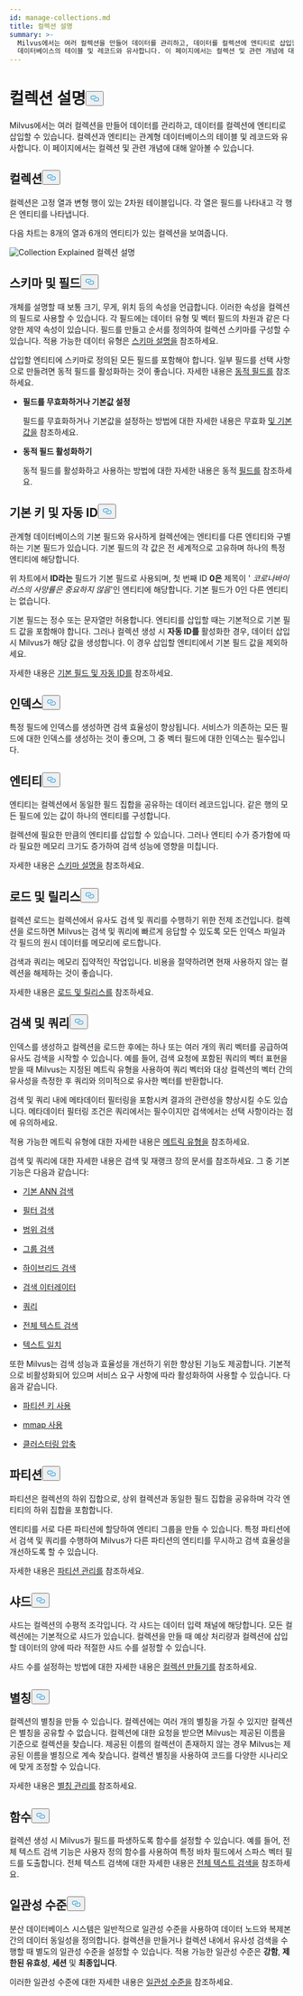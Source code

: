 ```yaml
---
id: manage-collections.md
title: 컬렉션 설명
summary: >-
  Milvus에서는 여러 컬렉션을 만들어 데이터를 관리하고, 데이터를 컬렉션에 엔티티로 삽입할 수 있습니다. 컬렉션과 엔티티는 관계형
  데이터베이스의 테이블 및 레코드와 유사합니다. 이 페이지에서는 컬렉션 및 관련 개념에 대해 알아볼 수 있습니다.
---
```

<h1 id="Collection-Explained" class="common-anchor-header">컬렉션 설명<button data-href="#Collection-Explained" class="anchor-icon" translate="no">
      <svg translate="no"
        aria-hidden="true"
        focusable="false"
        height="20"
        version="1.1"
        viewBox="0 0 16 16"
        width="16"
      >
        <path
          fill="#0092E4"
          fill-rule="evenodd"
          d="M4 9h1v1H4c-1.5 0-3-1.69-3-3.5S2.55 3 4 3h4c1.45 0 3 1.69 3 3.5 0 1.41-.91 2.72-2 3.25V8.59c.58-.45 1-1.27 1-2.09C10 5.22 8.98 4 8 4H4c-.98 0-2 1.22-2 2.5S3 9 4 9zm9-3h-1v1h1c1 0 2 1.22 2 2.5S13.98 12 13 12H9c-.98 0-2-1.22-2-2.5 0-.83.42-1.64 1-2.09V6.25c-1.09.53-2 1.84-2 3.25C6 11.31 7.55 13 9 13h4c1.45 0 3-1.69 3-3.5S14.5 6 13 6z"
        ></path>
      </svg>
    </button></h1><p>Milvus에서는 여러 컬렉션을 만들어 데이터를 관리하고, 데이터를 컬렉션에 엔티티로 삽입할 수 있습니다. 컬렉션과 엔티티는 관계형 데이터베이스의 테이블 및 레코드와 유사합니다. 이 페이지에서는 컬렉션 및 관련 개념에 대해 알아볼 수 있습니다.</p>
<h2 id="Collection" class="common-anchor-header">컬렉션<button data-href="#Collection" class="anchor-icon" translate="no">
      <svg translate="no"
        aria-hidden="true"
        focusable="false"
        height="20"
        version="1.1"
        viewBox="0 0 16 16"
        width="16"
      >
        <path
          fill="#0092E4"
          fill-rule="evenodd"
          d="M4 9h1v1H4c-1.5 0-3-1.69-3-3.5S2.55 3 4 3h4c1.45 0 3 1.69 3 3.5 0 1.41-.91 2.72-2 3.25V8.59c.58-.45 1-1.27 1-2.09C10 5.22 8.98 4 8 4H4c-.98 0-2 1.22-2 2.5S3 9 4 9zm9-3h-1v1h1c1 0 2 1.22 2 2.5S13.98 12 13 12H9c-.98 0-2-1.22-2-2.5 0-.83.42-1.64 1-2.09V6.25c-1.09.53-2 1.84-2 3.25C6 11.31 7.55 13 9 13h4c1.45 0 3-1.69 3-3.5S14.5 6 13 6z"
        ></path>
      </svg>
    </button></h2><p>컬렉션은 고정 열과 변형 행이 있는 2차원 테이블입니다. 각 열은 필드를 나타내고 각 행은 엔티티를 나타냅니다.</p>
<p>다음 차트는 8개의 열과 6개의 엔티티가 있는 컬렉션을 보여줍니다.</p>
<p>
  
   <span class="img-wrapper"> <img translate="no" src="/docs/v2.5.x/assets/collection-explained.png" alt="Collection Explained" class="doc-image" id="collection-explained" />
   </span> <span class="img-wrapper"> <span>컬렉션 설명</span> </span></p>
<h2 id="Schema-and-Fields" class="common-anchor-header">스키마 및 필드<button data-href="#Schema-and-Fields" class="anchor-icon" translate="no">
      <svg translate="no"
        aria-hidden="true"
        focusable="false"
        height="20"
        version="1.1"
        viewBox="0 0 16 16"
        width="16"
      >
        <path
          fill="#0092E4"
          fill-rule="evenodd"
          d="M4 9h1v1H4c-1.5 0-3-1.69-3-3.5S2.55 3 4 3h4c1.45 0 3 1.69 3 3.5 0 1.41-.91 2.72-2 3.25V8.59c.58-.45 1-1.27 1-2.09C10 5.22 8.98 4 8 4H4c-.98 0-2 1.22-2 2.5S3 9 4 9zm9-3h-1v1h1c1 0 2 1.22 2 2.5S13.98 12 13 12H9c-.98 0-2-1.22-2-2.5 0-.83.42-1.64 1-2.09V6.25c-1.09.53-2 1.84-2 3.25C6 11.31 7.55 13 9 13h4c1.45 0 3-1.69 3-3.5S14.5 6 13 6z"
        ></path>
      </svg>
    </button></h2><p>개체를 설명할 때 보통 크기, 무게, 위치 등의 속성을 언급합니다. 이러한 속성을 컬렉션의 필드로 사용할 수 있습니다. 각 필드에는 데이터 유형 및 벡터 필드의 차원과 같은 다양한 제약 속성이 있습니다. 필드를 만들고 순서를 정의하여 컬렉션 스키마를 구성할 수 있습니다. 적용 가능한 데이터 유형은 <a href="/docs/ko/schema.md">스키마 설명을</a> 참조하세요.</p>
<p>삽입할 엔티티에 스키마로 정의된 모든 필드를 포함해야 합니다. 일부 필드를 선택 사항으로 만들려면 동적 필드를 활성화하는 것이 좋습니다. 자세한 내용은 <a href="/docs/ko/enable-dynamic-field.md">동적 필드를</a> 참조하세요.</p>
<ul>
<li><p><strong>필드를 무효화하거나 기본값 설정</strong></p>
<p>필드를 무효화하거나 기본값을 설정하는 방법에 대한 자세한 내용은 무효화 <a href="/docs/ko/nullable-and-default.md">및 기본값을</a> 참조하세요.</p></li>
<li><p><strong>동적 필드 활성화하기</strong></p>
<p>동적 필드를 활성화하고 사용하는 방법에 대한 자세한 내용은 동적 <a href="/docs/ko/enable-dynamic-field.md">필드를</a> 참조하세요.</p></li>
</ul>
<h2 id="Primary-key-and-AutoId" class="common-anchor-header">기본 키 및 자동 ID<button data-href="#Primary-key-and-AutoId" class="anchor-icon" translate="no">
      <svg translate="no"
        aria-hidden="true"
        focusable="false"
        height="20"
        version="1.1"
        viewBox="0 0 16 16"
        width="16"
      >
        <path
          fill="#0092E4"
          fill-rule="evenodd"
          d="M4 9h1v1H4c-1.5 0-3-1.69-3-3.5S2.55 3 4 3h4c1.45 0 3 1.69 3 3.5 0 1.41-.91 2.72-2 3.25V8.59c.58-.45 1-1.27 1-2.09C10 5.22 8.98 4 8 4H4c-.98 0-2 1.22-2 2.5S3 9 4 9zm9-3h-1v1h1c1 0 2 1.22 2 2.5S13.98 12 13 12H9c-.98 0-2-1.22-2-2.5 0-.83.42-1.64 1-2.09V6.25c-1.09.53-2 1.84-2 3.25C6 11.31 7.55 13 9 13h4c1.45 0 3-1.69 3-3.5S14.5 6 13 6z"
        ></path>
      </svg>
    </button></h2><p>관계형 데이터베이스의 기본 필드와 유사하게 컬렉션에는 엔티티를 다른 엔티티와 구별하는 기본 필드가 있습니다. 기본 필드의 각 값은 전 세계적으로 고유하며 하나의 특정 엔티티에 해당합니다.</p>
<p>위 차트에서 <strong>ID라는</strong> 필드가 기본 필드로 사용되며, 첫 번째 ID <strong>0은</strong> 제목이 ' <em>코로나바이러스의 사망률은 중요하지 않음</em>'인 엔티티에 해당합니다. 기본 필드가 0인 다른 엔티티는 없습니다.</p>
<p>기본 필드는 정수 또는 문자열만 허용합니다. 엔티티를 삽입할 때는 기본적으로 기본 필드 값을 포함해야 합니다. 그러나 컬렉션 생성 시 <strong>자동 ID를</strong> 활성화한 경우, 데이터 삽입 시 Milvus가 해당 값을 생성합니다. 이 경우 삽입할 엔티티에서 기본 필드 값을 제외하세요.</p>
<p>자세한 내용은 <a href="/docs/ko/primary-field.md">기본 필드 및 자동 ID를</a> 참조하세요.</p>
<h2 id="Index" class="common-anchor-header">인덱스<button data-href="#Index" class="anchor-icon" translate="no">
      <svg translate="no"
        aria-hidden="true"
        focusable="false"
        height="20"
        version="1.1"
        viewBox="0 0 16 16"
        width="16"
      >
        <path
          fill="#0092E4"
          fill-rule="evenodd"
          d="M4 9h1v1H4c-1.5 0-3-1.69-3-3.5S2.55 3 4 3h4c1.45 0 3 1.69 3 3.5 0 1.41-.91 2.72-2 3.25V8.59c.58-.45 1-1.27 1-2.09C10 5.22 8.98 4 8 4H4c-.98 0-2 1.22-2 2.5S3 9 4 9zm9-3h-1v1h1c1 0 2 1.22 2 2.5S13.98 12 13 12H9c-.98 0-2-1.22-2-2.5 0-.83.42-1.64 1-2.09V6.25c-1.09.53-2 1.84-2 3.25C6 11.31 7.55 13 9 13h4c1.45 0 3-1.69 3-3.5S14.5 6 13 6z"
        ></path>
      </svg>
    </button></h2><p>특정 필드에 인덱스를 생성하면 검색 효율성이 향상됩니다. 서비스가 의존하는 모든 필드에 대한 인덱스를 생성하는 것이 좋으며, 그 중 벡터 필드에 대한 인덱스는 필수입니다.</p>
<h2 id="Entity" class="common-anchor-header">엔티티<button data-href="#Entity" class="anchor-icon" translate="no">
      <svg translate="no"
        aria-hidden="true"
        focusable="false"
        height="20"
        version="1.1"
        viewBox="0 0 16 16"
        width="16"
      >
        <path
          fill="#0092E4"
          fill-rule="evenodd"
          d="M4 9h1v1H4c-1.5 0-3-1.69-3-3.5S2.55 3 4 3h4c1.45 0 3 1.69 3 3.5 0 1.41-.91 2.72-2 3.25V8.59c.58-.45 1-1.27 1-2.09C10 5.22 8.98 4 8 4H4c-.98 0-2 1.22-2 2.5S3 9 4 9zm9-3h-1v1h1c1 0 2 1.22 2 2.5S13.98 12 13 12H9c-.98 0-2-1.22-2-2.5 0-.83.42-1.64 1-2.09V6.25c-1.09.53-2 1.84-2 3.25C6 11.31 7.55 13 9 13h4c1.45 0 3-1.69 3-3.5S14.5 6 13 6z"
        ></path>
      </svg>
    </button></h2><p>엔티티는 컬렉션에서 동일한 필드 집합을 공유하는 데이터 레코드입니다. 같은 행의 모든 필드에 있는 값이 하나의 엔티티를 구성합니다.</p>
<p>컬렉션에 필요한 만큼의 엔티티를 삽입할 수 있습니다. 그러나 엔티티 수가 증가함에 따라 필요한 메모리 크기도 증가하여 검색 성능에 영향을 미칩니다.</p>
<p>자세한 내용은 <a href="/docs/ko/schema.md">스키마 설명을</a> 참조하세요.</p>
<h2 id="Load-and-Release" class="common-anchor-header">로드 및 릴리스<button data-href="#Load-and-Release" class="anchor-icon" translate="no">
      <svg translate="no"
        aria-hidden="true"
        focusable="false"
        height="20"
        version="1.1"
        viewBox="0 0 16 16"
        width="16"
      >
        <path
          fill="#0092E4"
          fill-rule="evenodd"
          d="M4 9h1v1H4c-1.5 0-3-1.69-3-3.5S2.55 3 4 3h4c1.45 0 3 1.69 3 3.5 0 1.41-.91 2.72-2 3.25V8.59c.58-.45 1-1.27 1-2.09C10 5.22 8.98 4 8 4H4c-.98 0-2 1.22-2 2.5S3 9 4 9zm9-3h-1v1h1c1 0 2 1.22 2 2.5S13.98 12 13 12H9c-.98 0-2-1.22-2-2.5 0-.83.42-1.64 1-2.09V6.25c-1.09.53-2 1.84-2 3.25C6 11.31 7.55 13 9 13h4c1.45 0 3-1.69 3-3.5S14.5 6 13 6z"
        ></path>
      </svg>
    </button></h2><p>컬렉션 로드는 컬렉션에서 유사도 검색 및 쿼리를 수행하기 위한 전제 조건입니다. 컬렉션을 로드하면 Milvus는 검색 및 쿼리에 빠르게 응답할 수 있도록 모든 인덱스 파일과 각 필드의 원시 데이터를 메모리에 로드합니다.</p>
<p>검색과 쿼리는 메모리 집약적인 작업입니다. 비용을 절약하려면 현재 사용하지 않는 컬렉션을 해제하는 것이 좋습니다.</p>
<p>자세한 내용은 <a href="/docs/ko/load-and-release.md">로드 및 릴리스를</a> 참조하세요.</p>
<h2 id="Search-and-Query" class="common-anchor-header">검색 및 쿼리<button data-href="#Search-and-Query" class="anchor-icon" translate="no">
      <svg translate="no"
        aria-hidden="true"
        focusable="false"
        height="20"
        version="1.1"
        viewBox="0 0 16 16"
        width="16"
      >
        <path
          fill="#0092E4"
          fill-rule="evenodd"
          d="M4 9h1v1H4c-1.5 0-3-1.69-3-3.5S2.55 3 4 3h4c1.45 0 3 1.69 3 3.5 0 1.41-.91 2.72-2 3.25V8.59c.58-.45 1-1.27 1-2.09C10 5.22 8.98 4 8 4H4c-.98 0-2 1.22-2 2.5S3 9 4 9zm9-3h-1v1h1c1 0 2 1.22 2 2.5S13.98 12 13 12H9c-.98 0-2-1.22-2-2.5 0-.83.42-1.64 1-2.09V6.25c-1.09.53-2 1.84-2 3.25C6 11.31 7.55 13 9 13h4c1.45 0 3-1.69 3-3.5S14.5 6 13 6z"
        ></path>
      </svg>
    </button></h2><p>인덱스를 생성하고 컬렉션을 로드한 후에는 하나 또는 여러 개의 쿼리 벡터를 공급하여 유사도 검색을 시작할 수 있습니다. 예를 들어, 검색 요청에 포함된 쿼리의 벡터 표현을 받을 때 Milvus는 지정된 메트릭 유형을 사용하여 쿼리 벡터와 대상 컬렉션의 벡터 간의 유사성을 측정한 후 쿼리와 의미적으로 유사한 벡터를 반환합니다.</p>
<p>검색 및 쿼리 내에 메타데이터 필터링을 포함시켜 결과의 관련성을 향상시킬 수도 있습니다. 메타데이터 필터링 조건은 쿼리에서는 필수이지만 검색에서는 선택 사항이라는 점에 유의하세요.</p>
<p>적용 가능한 메트릭 유형에 대한 자세한 내용은 <a href="/docs/ko/metric.md">메트릭 유형을</a> 참조하세요.</p>
<p>검색 및 쿼리에 대한 자세한 내용은 검색 및 재랭크 장의 문서를 참조하세요. 그 중 기본 기능은 다음과 같습니다:</p>
<ul>
<li><p><a href="/docs/ko/single-vector-search.md">기본 ANN 검색</a></p></li>
<li><p><a href="/docs/ko/filtered-search.md">필터 검색</a></p></li>
<li><p><a href="/docs/ko/range-search.md">범위 검색</a></p></li>
<li><p><a href="/docs/ko/grouping-search.md">그룹 검색</a></p></li>
<li><p><a href="/docs/ko/multi-vector-search.md">하이브리드 검색</a></p></li>
<li><p><a href="/docs/ko/with-iterators.md">검색 이터레이터</a></p></li>
<li><p><a href="/docs/ko/get-and-scalar-query.md">쿼리</a></p></li>
<li><p><a href="/docs/ko/full-text-search.md">전체 텍스트 검색</a></p></li>
<li><p><a href="/docs/ko/keyword-match.md">텍스트 일치</a></p></li>
</ul>
<p>또한 Milvus는 검색 성능과 효율성을 개선하기 위한 향상된 기능도 제공합니다. 기본적으로 비활성화되어 있으며 서비스 요구 사항에 따라 활성화하여 사용할 수 있습니다. 다음과 같습니다.</p>
<ul>
<li><p><a href="/docs/ko/use-partition-key.md">파티션 키 사용</a></p></li>
<li><p><a href="/docs/ko/mmap.md">mmap 사용</a></p></li>
<li><p><a href="/docs/ko/clustering-compaction.md">클러스터링 압축</a></p></li>
</ul>
<h2 id="Partition" class="common-anchor-header">파티션<button data-href="#Partition" class="anchor-icon" translate="no">
      <svg translate="no"
        aria-hidden="true"
        focusable="false"
        height="20"
        version="1.1"
        viewBox="0 0 16 16"
        width="16"
      >
        <path
          fill="#0092E4"
          fill-rule="evenodd"
          d="M4 9h1v1H4c-1.5 0-3-1.69-3-3.5S2.55 3 4 3h4c1.45 0 3 1.69 3 3.5 0 1.41-.91 2.72-2 3.25V8.59c.58-.45 1-1.27 1-2.09C10 5.22 8.98 4 8 4H4c-.98 0-2 1.22-2 2.5S3 9 4 9zm9-3h-1v1h1c1 0 2 1.22 2 2.5S13.98 12 13 12H9c-.98 0-2-1.22-2-2.5 0-.83.42-1.64 1-2.09V6.25c-1.09.53-2 1.84-2 3.25C6 11.31 7.55 13 9 13h4c1.45 0 3-1.69 3-3.5S14.5 6 13 6z"
        ></path>
      </svg>
    </button></h2><p>파티션은 컬렉션의 하위 집합으로, 상위 컬렉션과 동일한 필드 집합을 공유하며 각각 엔티티의 하위 집합을 포함합니다.</p>
<p>엔티티를 서로 다른 파티션에 할당하여 엔티티 그룹을 만들 수 있습니다. 특정 파티션에서 검색 및 쿼리를 수행하여 Milvus가 다른 파티션의 엔티티를 무시하고 검색 효율성을 개선하도록 할 수 있습니다.</p>
<p>자세한 내용은 <a href="/docs/ko/manage-partitions.md">파티션 관리를</a> 참조하세요.</p>
<h2 id="Shard" class="common-anchor-header">샤드<button data-href="#Shard" class="anchor-icon" translate="no">
      <svg translate="no"
        aria-hidden="true"
        focusable="false"
        height="20"
        version="1.1"
        viewBox="0 0 16 16"
        width="16"
      >
        <path
          fill="#0092E4"
          fill-rule="evenodd"
          d="M4 9h1v1H4c-1.5 0-3-1.69-3-3.5S2.55 3 4 3h4c1.45 0 3 1.69 3 3.5 0 1.41-.91 2.72-2 3.25V8.59c.58-.45 1-1.27 1-2.09C10 5.22 8.98 4 8 4H4c-.98 0-2 1.22-2 2.5S3 9 4 9zm9-3h-1v1h1c1 0 2 1.22 2 2.5S13.98 12 13 12H9c-.98 0-2-1.22-2-2.5 0-.83.42-1.64 1-2.09V6.25c-1.09.53-2 1.84-2 3.25C6 11.31 7.55 13 9 13h4c1.45 0 3-1.69 3-3.5S14.5 6 13 6z"
        ></path>
      </svg>
    </button></h2><p>샤드는 컬렉션의 수평적 조각입니다. 각 샤드는 데이터 입력 채널에 해당합니다. 모든 컬렉션에는 기본적으로 샤드가 있습니다. 컬렉션을 만들 때 예상 처리량과 컬렉션에 삽입할 데이터의 양에 따라 적절한 샤드 수를 설정할 수 있습니다.</p>
<p>샤드 수를 설정하는 방법에 대한 자세한 내용은 <a href="/docs/ko/create-collection.md">컬렉션 만들기를</a> 참조하세요.</p>
<h2 id="Alias" class="common-anchor-header">별칭<button data-href="#Alias" class="anchor-icon" translate="no">
      <svg translate="no"
        aria-hidden="true"
        focusable="false"
        height="20"
        version="1.1"
        viewBox="0 0 16 16"
        width="16"
      >
        <path
          fill="#0092E4"
          fill-rule="evenodd"
          d="M4 9h1v1H4c-1.5 0-3-1.69-3-3.5S2.55 3 4 3h4c1.45 0 3 1.69 3 3.5 0 1.41-.91 2.72-2 3.25V8.59c.58-.45 1-1.27 1-2.09C10 5.22 8.98 4 8 4H4c-.98 0-2 1.22-2 2.5S3 9 4 9zm9-3h-1v1h1c1 0 2 1.22 2 2.5S13.98 12 13 12H9c-.98 0-2-1.22-2-2.5 0-.83.42-1.64 1-2.09V6.25c-1.09.53-2 1.84-2 3.25C6 11.31 7.55 13 9 13h4c1.45 0 3-1.69 3-3.5S14.5 6 13 6z"
        ></path>
      </svg>
    </button></h2><p>컬렉션의 별칭을 만들 수 있습니다. 컬렉션에는 여러 개의 별칭을 가질 수 있지만 컬렉션은 별칭을 공유할 수 없습니다. 컬렉션에 대한 요청을 받으면 Milvus는 제공된 이름을 기준으로 컬렉션을 찾습니다. 제공된 이름의 컬렉션이 존재하지 않는 경우 Milvus는 제공된 이름을 별칭으로 계속 찾습니다. 컬렉션 별칭을 사용하여 코드를 다양한 시나리오에 맞게 조정할 수 있습니다.</p>
<p>자세한 내용은 <a href="/docs/ko/manage-aliases.md">별칭 관리를</a> 참조하세요.</p>
<h2 id="Function" class="common-anchor-header">함수<button data-href="#Function" class="anchor-icon" translate="no">
      <svg translate="no"
        aria-hidden="true"
        focusable="false"
        height="20"
        version="1.1"
        viewBox="0 0 16 16"
        width="16"
      >
        <path
          fill="#0092E4"
          fill-rule="evenodd"
          d="M4 9h1v1H4c-1.5 0-3-1.69-3-3.5S2.55 3 4 3h4c1.45 0 3 1.69 3 3.5 0 1.41-.91 2.72-2 3.25V8.59c.58-.45 1-1.27 1-2.09C10 5.22 8.98 4 8 4H4c-.98 0-2 1.22-2 2.5S3 9 4 9zm9-3h-1v1h1c1 0 2 1.22 2 2.5S13.98 12 13 12H9c-.98 0-2-1.22-2-2.5 0-.83.42-1.64 1-2.09V6.25c-1.09.53-2 1.84-2 3.25C6 11.31 7.55 13 9 13h4c1.45 0 3-1.69 3-3.5S14.5 6 13 6z"
        ></path>
      </svg>
    </button></h2><p>컬렉션 생성 시 Milvus가 필드를 파생하도록 함수를 설정할 수 있습니다. 예를 들어, 전체 텍스트 검색 기능은 사용자 정의 함수를 사용하여 특정 바차 필드에서 스파스 벡터 필드를 도출합니다. 전체 텍스트 검색에 대한 자세한 내용은 <a href="/docs/ko/full-text-search.md">전체 텍스트 검색을</a> 참조하세요.</p>
<h2 id="Consistency-Level" class="common-anchor-header">일관성 수준<button data-href="#Consistency-Level" class="anchor-icon" translate="no">
      <svg translate="no"
        aria-hidden="true"
        focusable="false"
        height="20"
        version="1.1"
        viewBox="0 0 16 16"
        width="16"
      >
        <path
          fill="#0092E4"
          fill-rule="evenodd"
          d="M4 9h1v1H4c-1.5 0-3-1.69-3-3.5S2.55 3 4 3h4c1.45 0 3 1.69 3 3.5 0 1.41-.91 2.72-2 3.25V8.59c.58-.45 1-1.27 1-2.09C10 5.22 8.98 4 8 4H4c-.98 0-2 1.22-2 2.5S3 9 4 9zm9-3h-1v1h1c1 0 2 1.22 2 2.5S13.98 12 13 12H9c-.98 0-2-1.22-2-2.5 0-.83.42-1.64 1-2.09V6.25c-1.09.53-2 1.84-2 3.25C6 11.31 7.55 13 9 13h4c1.45 0 3-1.69 3-3.5S14.5 6 13 6z"
        ></path>
      </svg>
    </button></h2><p>분산 데이터베이스 시스템은 일반적으로 일관성 수준을 사용하여 데이터 노드와 복제본 간의 데이터 동일성을 정의합니다. 컬렉션을 만들거나 컬렉션 내에서 유사성 검색을 수행할 때 별도의 일관성 수준을 설정할 수 있습니다. 적용 가능한 일관성 수준은 <strong>강함</strong>, <strong>제한된 유효성</strong>, <strong>세션</strong> 및 <strong>최종입니다</strong>.</p>
<p>이러한 일관성 수준에 대한 자세한 내용은 <a href="/docs/ko/tune_consistency.md">일관성 수준을</a> 참조하세요.</p>
